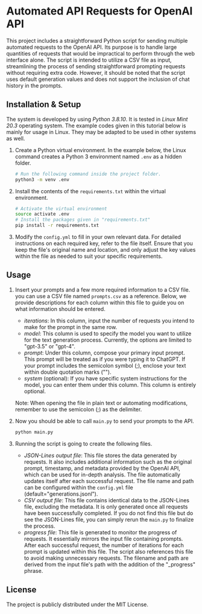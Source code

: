 Automated API Requests for OpenAI API
=====================================

This project includes a straightforward Python script for sending multiple automated requests to the OpenAI API. 
Its purpose is to handle large quantities of requests that would be impractical to perform through the web interface 
alone. The script is intended to utilize a CSV file as input, streamlining the process of sending straightforward 
prompting requests without requiring extra code. However, it should be noted that the script uses default generation 
values and does not support the inclusion of chat history in the prompts.

Installation & Setup
--------------------
The system is developed by using _Python 3.8.10_.
It is tested in _Linux Mint 20.3_ operating system. 
The example codes given in this tutorial below is mainly for usage in Linux. 
They may be adapted to be used in other systems as well.

1. Create a Python virtual environment. In the example below, the Linux command creates a Python 3 environment named `.env` as a hidden folder.

    ```bash
    # Run the following command inside the project folder.
    python3 -m venv .env
    ```

2. Install the contents of the `requirements.txt` within the virtual environment.

    ```bash
    # Activate the virtual environment
    source activate .env
    # Install the packages given in "requirements.txt"
    pip install -r requirements.txt
    ```
   
3. Modify the `config.yml` to fill in your own relevant data. For detailed instructions on each required key, refer to the file itself. Ensure that you keep the file's original name and location, and only adjust the key values within the file as needed to suit your specific requirements.

Usage
-----

1. Insert your prompts and a few more required information to a CSV file. you can use a CSV file named `prompts.csv` as a reference. Below, we provide descriptions for each column within this file to guide you on what information should be entered.

    *  _iterations_: In this column, input the number of requests you intend to make for the prompt in the same row.
    *  _model_: This column is used to specify the model you want to utilize for the text generation process. Currently, the options are limited to "gpt-3.5" or "gpt-4".
    *  _prompt_:  Under this column, compose your primary input prompt. This prompt will be treated as if you were typing it to ChatGPT. If your prompt includes the semicolon symbol (;), enclose your text within double quotation marks ("").
    *  _system_ (optional): If you have specific system instructions for the model, you can enter them under this column. This column is entirely optional.

   Note: When opening the file in plain text or automating modifications, remember to use the semicolon (;) as the delimiter.

2. Now you should be able to call `main.py` to send your prompts to the API.

    ```bash
    python main.py
    ```
   
3. Running the script is going to create the following files.

    *  _JSON-Lines output file_: This file stores the data generated by requests. It also includes additional information such as the original prompt, timestamp, and metadata provided by the OpenAI API, which can be used for in-depth analysis. The file automatically updates itself after each successful request. The file name and path can be configured within the `config.yml` file (default="generations.jsonl").
    *  _CSV output file_: This file contains identical data to the JSON-Lines file, excluding the metadata. It is only generated once all requests have been successfully completed. If you do not find this file but do see the JSON-Lines file, you can simply rerun the `main.py` to finalize the process.
    *  _progress file_: This file is generated to monitor the progress of requests. It essentially mirrors the input file containing prompts. After each successful request, the number of iterations for each prompt is updated within this file. The script also references this file to avoid making unnecessary requests. The filename and path are derived from the input file's path with the addition of the "_progress" phrase.

License
-------
The project is publicly distributed under the MIT License.
